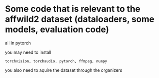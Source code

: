 # Some code that is relevant to the affwild2 dataset (dataloaders, some models, evaluation code)


all in pytorch

you may need to install 

```torchvision, torchaudio, pytorch, ffmpeg, numpy```

you also need to aquire the dataset through the organizers 
